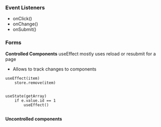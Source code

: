 ### Event Listeners
- onClick()
- onChange()
- onSubmit()


### Forms
**Controlled Components**
useEffect mostly uses reload or resubmit for a page
- Allows to track changes to components
```
useEffect(item)
	store.remove(item)


useState(getArray)
	if e.value.id == 1
		useEffect()


```
**Uncontrolled components**